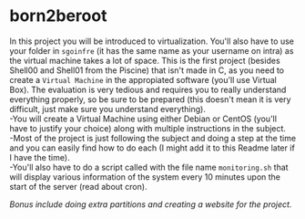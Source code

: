 # born2beroot

In this project you will be introduced to virtualization. You'll also have to use your folder in `sgoinfre` (it has the same name as your username on intra) as the virtual machine takes a lot of space. This is the first project (besides Shell00 and Shell01 from the Piscine) that isn't made in C, as you need to create a `Virtual Machine` in the appropiated software (you'll use Virtual Box). The evaluation is very tedious and requires you to really understand everything properly, so be sure to be prepared (this doesn't mean it is very difficult, just make sure you understand everything).  
-You will create a Virtual Machine using either Debian or CentOS (you'll have to justify your choice) along with multiple instructions in the subject.  
-Most of the project is just following the subject and doing a step at the time and you can easily find how to do each (I might add it to this Readme later if I have the time).  
-You'll also have to do a script called with the file name `monitoring.sh` that will display various information of the system every 10 minutes upon the start of the server (read about cron).  

*Bonus include doing extra partitions and creating a website for the project.*
